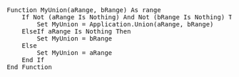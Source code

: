 <pre>
Function MyUnion(aRange, bRange) As range
    If Not (aRange Is Nothing) And Not (bRange Is Nothing) Then
        Set MyUnion = Application.Union(aRange, bRange)
    ElseIf aRange Is Nothing Then
        Set MyUnion = bRange
    Else
        Set MyUnion = aRange
    End If
End Function
</pre>
